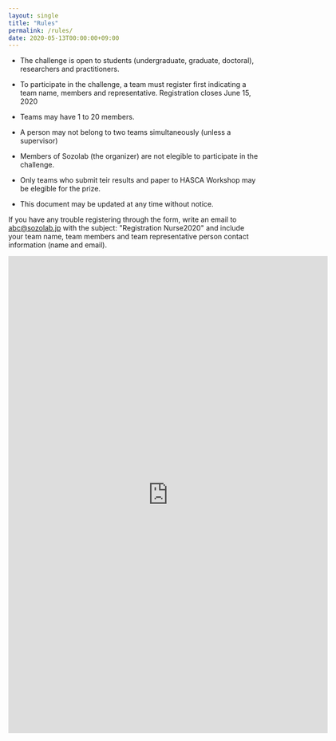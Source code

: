 ```yaml
---
layout: single
title: "Rules"
permalink: /rules/
date: 2020-05-13T00:00:00+09:00
---
```


- The challenge is open to students (undergraduate, graduate, doctoral), researchers and practitioners. 

- To participate in the challenge, a team must register first indicating a team name, members and representative. Registration closes June 15, 2020


- Teams may have 1 to 20 members. 

- A person may not belong to two teams simultaneously (unless a supervisor) 

- Members of Sozolab (the organizer) are not elegible to participate in the challenge. 

- Only teams who submit teir results and paper to HASCA Workshop may be elegible for the prize. 

- This document may be updated at any time without notice.

If you have any trouble registering through the form, write an email to abc@sozolab.jp with the subject: "Registration Nurse2020" and include your team name, team members and team representative person contact information (name and email).

<iframe src="https://docs.google.com/forms/d/e/1FAIpQLSdvNMywvAk2g0zEmVBu4D8kAOx9a8yArtSoNJ1TBCd1EEBaHA/viewform?embedded=true" width="640" height="957" frameborder="0" marginheight="0" marginwidth="0">Loading…</iframe>



